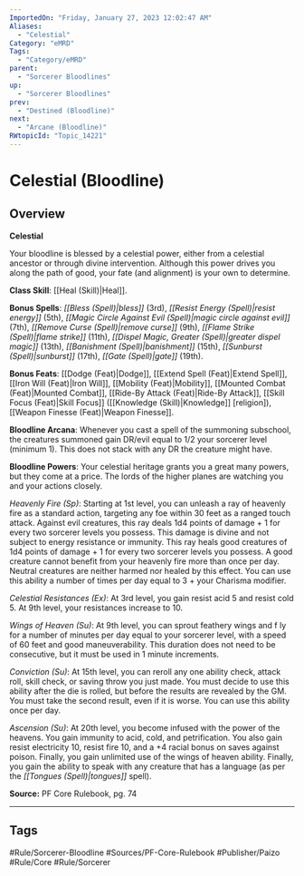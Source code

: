 ```yaml
---
ImportedOn: "Friday, January 27, 2023 12:02:47 AM"
Aliases:
  - "Celestial"
Category: "eMRD"
Tags:
  - "Category/eMRD"
parent:
  - "Sorcerer Bloodlines"
up:
  - "Sorcerer Bloodlines"
prev:
  - "Destined (Bloodline)"
next:
  - "Arcane (Bloodline)"
RWtopicId: "Topic_14221"
---
```

# Celestial (Bloodline)
## Overview
**Celestial**

Your bloodline is blessed by a celestial power, either from a celestial ancestor or through divine intervention. Although this power drives you along the path of good, your fate (and alignment) is your own to determine.

**Class Skill**: [[Heal (Skill)|Heal]].

**Bonus Spells**: *[[Bless (Spell)|bless]]* (3rd), *[[Resist Energy (Spell)|resist energy]]* (5th), *[[Magic Circle Against Evil (Spell)|magic circle against evil]]* (7th), *[[Remove Curse (Spell)|remove curse]]* (9th), *[[Flame Strike (Spell)|flame strike]]* (11th), *[[Dispel Magic, Greater (Spell)|greater dispel magic]]* (13th), *[[Banishment (Spell)|banishment]]* (15th), *[[Sunburst (Spell)|sunburst]]* (17th), *[[Gate (Spell)|gate]]* (19th).

**Bonus Feats**: [[Dodge (Feat)|Dodge]], [[Extend Spell (Feat)|Extend Spell]], [[Iron Will (Feat)|Iron Will]], [[Mobility (Feat)|Mobility]], [[Mounted Combat (Feat)|Mounted Combat]], [[Ride-By Attack (Feat)|Ride-By Attack]], [[Skill Focus (Feat)|Skill Focus]] ([[Knowledge (Skill)|Knowledge]] \[religion]), [[Weapon Finesse (Feat)|Weapon Finesse]].

**Bloodline Arcana**: Whenever you cast a spell of the summoning subschool, the creatures summoned gain DR/evil equal to 1/2 your sorcerer level (minimum 1). This does not stack with any DR the creature might have.

**Bloodline Powers**: Your celestial heritage grants you a great many powers, but they come at a price. The lords of the higher planes are watching you and your actions closely.

*Heavenly Fire (Sp)*: Starting at 1st level, you can unleash a ray of heavenly fire as a standard action, targeting any foe within 30 feet as a ranged touch attack. Against evil creatures, this ray deals 1d4 points of damage + 1 for every two sorcerer levels you possess. This damage is divine and not subject to energy resistance or immunity. This ray heals good creatures of 1d4 points of damage + 1 for every two sorcerer levels you possess. A good creature cannot benefit from your heavenly fire more than once per day. Neutral creatures are neither harmed nor healed by this effect. You can use this ability a number of times per day equal to 3 + your Charisma modifier.

*Celestial Resistances (Ex)*: At 3rd level, you gain resist acid 5 and resist cold 5. At 9th level, your resistances increase to 10. 

*Wings of Heaven (Su)*: At 9th level, you can sprout feathery wings and f ly for a number of minutes per day equal to your sorcerer level, with a speed of 60 feet and good maneuverability. This duration does not need to be consecutive, but it must be used in 1 minute increments.

*Conviction (Su)*: At 15th level, you can reroll any one ability check, attack roll, skill check, or saving throw you just made. You must decide to use this ability after the die is rolled, but before the results are revealed by the GM. You must take the second result, even if it is worse. You can use this ability once per day.

*Ascension (Su)*: At 20th level, you become infused with the power of the heavens. You gain immunity to acid, cold, and petrification. You also gain resist electricity 10, resist fire 10, and a +4 racial bonus on saves against poison. Finally, you gain unlimited use of the wings of heaven ability. Finally, you gain the ability to speak with any creature that has a language (as per the *[[Tongues (Spell)|tongues]]* spell).

**Source:** PF Core Rulebook, pg. 74


---
## Tags
#Rule/Sorcerer-Bloodline #Sources/PF-Core-Rulebook #Publisher/Paizo #Rule/Core #Rule/Sorcerer

